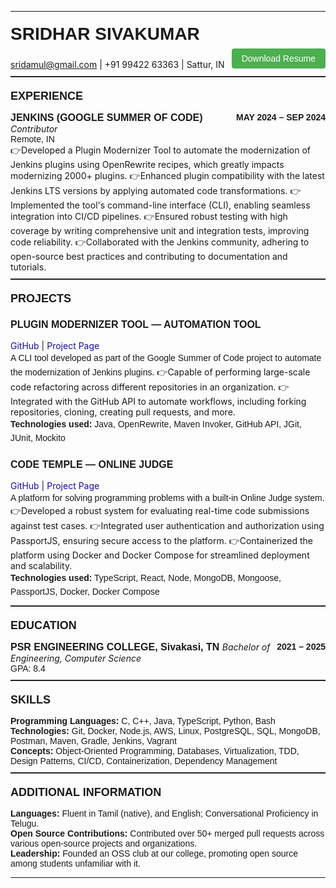 ﻿<hr><h1 style="font-family: Arial, sans-serif; line-height: 1.6; margin: 0;">SRIDHAR SIVAKUMAR</h1><a href="documents\resume.pdf" download style="float: right; background-color: #4CAF50; color: white; padding: 8px 16px; text-decoration: none; font-size: 14px; border-radius: 4px; font-family: Arial, sans-serif;">Download Resume</a></br><a href="mailto:sridamul@gmail.com">sridamul@gmail.com</a> | +91 99422 63363 | Sattur, IN
<hr style="margin: 10px 0; border: none; border-top: 1px solid #333;"><h2 style="font-family: Arial, sans-serif; font-size: 18px; font-weight: bold; text-transform: uppercase; margin-top: 20px;">EXPERIENCE</h2><span style="font-family: Arial, sans-serif; font-size: 16px; font-weight: bold;">JENKINS (GOOGLE SUMMER OF CODE) 
    <span style="float: right; font-size: 14px;">MAY 2024 – SEP 2024</span></span></br><span style="font-style: italic;">Contributor</span></br><span style="font-family: Arial, sans-serif;">Remote, IN</span></br>
    <span>👉Developed a Plugin Modernizer Tool to automate the modernization of Jenkins plugins using OpenRewrite recipes, which greatly impacts modernizing 2000+ plugins.</span>
    <span>👉Enhanced plugin compatibility with the latest Jenkins LTS versions by applying automated code transformations.</span>
    <span>👉Implemented the tool's command-line interface (CLI), enabling seamless integration into CI/CD pipelines.</span>
    <span>👉Ensured robust testing with high coverage by writing comprehensive unit and integration tests, improving code reliability.</span>
    <span>👉Collaborated with the Jenkins community, adhering to open-source best practices and contributing to documentation and tutorials.</span>
<hr style="margin: 10px 0; border: none; border-top: 1px solid #333;"><h2 style="font-family: Arial, sans-serif; font-size: 18px; font-weight: bold; text-transform: uppercase; margin-top: 20px;">PROJECTS</h2><h3 style="font-family: Arial, sans-serif; font-size: 16px; font-weight: bold;">PLUGIN MODERNIZER TOOL — AUTOMATION TOOL</h3><a href="https://github.com/jenkinsci/plugin-modernizer-tool" style="color: #1a0dab; text-decoration: none;" target="_blank">GitHub</a> | <a href="https://www.jenkins.io/projects/gsoc/2024/projects/using-openrewrite-recipes-for-plugin-modernization-or-automation-plugin-build-metadata-updates/" style="color: #1a0dab; text-decoration: none;" target="_blank">Project Page</a></br>
<span style="font-family: Arial, sans-serif; line-height: 1.6;">A CLI tool developed as part of the Google Summer of Code project to automate the modernization of Jenkins plugins.</span>
    <span>👉Capable of performing large-scale code refactoring across different repositories in an organization.</span>
    <span>👉Integrated with the GitHub API to automate workflows, including forking repositories, cloning, creating pull requests, and more.</span></br>
<span style="font-family: Arial, sans-serif; line-height: 1.6;"><strong>Technologies used:</strong> Java, OpenRewrite, Maven Invoker, GitHub API, JGit, JUnit, Mockito</span>
<h3 style="font-family: Arial, sans-serif; font-size: 16px; font-weight: bold;">CODE TEMPLE — ONLINE JUDGE</h3><a href="https://github.com/srid2406/Code-Temple" style="color: #1a0dab; text-decoration: none;" target="_blank">GitHub</a> | <a href="https://github.com/srid2406/Code-Temple?tab=readme-ov-file#code-temple" style="color: #1a0dab; text-decoration: none;" target="_blank">Project Page</a></br>
<span style="font-family: Arial, sans-serif; line-height: 1.6;">A platform for solving programming problems with a built-in Online Judge system.</span>
    <span>👉Developed a robust system for evaluating real-time code submissions against test cases.</span>
    <span>👉Integrated user authentication and authorization using PassportJS, ensuring secure access to the platform.</span>
    <span>👉Containerized the platform using Docker and Docker Compose for streamlined deployment and scalability.</span></br>
<span style="font-family: Arial, sans-serif; line-height: 1.6;"><strong>Technologies used:</strong> TypeScript, React, Node, MongoDB, Mongoose, PassportJS, Docker, Docker Compose</span>
<hr style="margin: 10px 0; border: none; border-top: 1px solid #333;"><h2 style="font-family: Arial, sans-serif; font-size: 18px; font-weight: bold; text-transform: uppercase; margin-top: 20px;">EDUCATION</h2><span style="font-family: Arial, sans-serif; font-size: 16px; font-weight: bold;">PSR ENGINEERING COLLEGE, Sivakasi, TN 
    <span style="float: right; font-size: 14px;">2021 – 2025</span>
</span><span style="font-style: italic;">Bachelor of Engineering, Computer Science</span></br><span style="font-family: Arial, sans-serif;">GPA: 8.4</span>
<hr style="margin: 10px 0; border: none; border-top: 1px solid #333;"><h2 style="font-family: Arial, sans-serif; font-size: 18px; font-weight: bold; text-transform: uppercase; margin-top: 20px;">SKILLS</h2><span style="font-family: Arial, sans-serif;"><strong>Programming Languages:</strong> C, C++, Java, TypeScript, Python, Bash</span></br>
<span style="font-family: Arial, sans-serif;"><strong>Technologies:</strong> Git, Docker, Node.js, AWS, Linux, PostgreSQL, SQL, MongoDB, Postman, Maven, Gradle, Jenkins, Vagrant</span></br>
<span style="font-family: Arial, sans-serif;"><strong>Concepts:</strong> Object-Oriented Programming, Databases, Virtualization, TDD, Design Patterns, CI/CD, Containerization, Dependency Management</span>
<hr style="margin: 10px 0; border: none; border-top: 1px solid #333;"><h2 style="font-family: Arial, sans-serif; font-size: 18px; font-weight: bold; text-transform: uppercase; margin-top: 20px;">ADDITIONAL INFORMATION</h2><span style="font-family: Arial, sans-serif;"><strong>Languages:</strong> Fluent in Tamil (native), and English; Conversational Proficiency in Telugu.</span></br>
<span style="font-family: Arial, sans-serif;"><strong>Open Source Contributions:</strong> Contributed over 50+ merged pull requests across various open-source projects and organizations.</span></br>
<span style="font-family: Arial, sans-serif;"><strong>Leadership:</strong> Founded an OSS club at our college, promoting open source among students unfamiliar with it.</span>
<hr>
